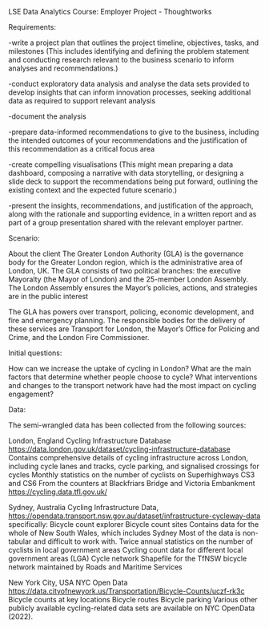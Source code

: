 LSE Data Analytics Course: Employer Project - Thoughtworks

Requirements:

-write a project plan that outlines the project timeline, objectives, tasks, and milestones (This includes identifying and defining the problem statement and conducting research relevant to the business scenario to inform analyses and recommendations.)

-conduct exploratory data analysis and analyse the data sets provided to develop insights that can inform innovation processes, seeking additional data as required to support relevant analysis 

-document the analysis

-prepare data-informed recommendations to give to the business, including the intended outcomes of your recommendations and the justification of this recommendation as a critical focus area

-create compelling visualisations (This might mean preparing a data dashboard, composing a narrative with data storytelling, or designing a slide deck to support the recommendations being put forward, outlining the existing context and the expected future scenario.)

-present the insights, recommendations, and justification of the approach, along with the rationale and supporting evidence, in a written report and as part of a group presentation shared with the relevant employer partner.  

Scenario:

About the client
The Greater London Authority (GLA) is the governance body for the Greater London region, which is the administrative area of London, UK. The GLA consists of two political branches: the executive Mayoralty (the Mayor of London) and the 25-member London Assembly. The London Assembly ensures the Mayor’s policies, actions, and strategies are in the public interest

The GLA has powers over transport, policing, economic development, and fire and emergency planning. The responsible bodies for the delivery of these services are Transport for London, the Mayor’s Office for Policing and Crime, and the London Fire Commissioner. 

Initial questions:

How can we increase the uptake of cycling in London?
What are the main factors that determine whether people choose to cycle?
What interventions and changes to the transport network have had the most impact on cycling engagement? 


Data:

The semi-wrangled data has been collected from the following sources:

London, England
Cycling Infrastructure Database
https://data.london.gov.uk/dataset/cycling-infrastructure-database
Contains comprehensive details of cycling infrastructure across London, including cycle lanes and tracks, cycle parking, and signalised crossings for cycles
Monthly statistics on the number of cyclists on Superhighways CS3 and CS6
From the counters at Blackfriars Bridge and Victoria Embankment
https://cycling.data.tfl.gov.uk/

Sydney, Australia
Cycling Infrastructure Data,
https://opendata.transport.nsw.gov.au/dataset/infrastructure-cycleway-data
specifically:
Bicycle count explorer
Bicycle count sites
Contains data for the whole of New South Wales, which includes Sydney
Most of the data is non-tabular and difficult to work with.
Twice annual statistics on the number of cyclists in local government areas
Cycling count data for different local government areas (LGA)
Cycle network
Shapefile for the TfNSW bicycle network maintained by Roads and Maritime Services

New York City, USA
NYC Open Data
https://data.cityofnewyork.us/Transportation/Bicycle-Counts/uczf-rk3c
Bicycle counts at key locations
Bicycle routes 
Bicycle parking 
Various other publicly available cycling-related data sets are available on NYC OpenData (2022).
